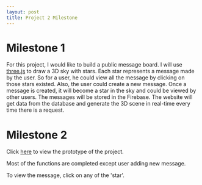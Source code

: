 ```yaml
---
layout: post
title: Project 2 Milestone
---
```


# Milestone 1

For this project, I would like to build a public message board. I will use [three.js](https://threejs.org/) to draw a 3D sky with stars. Each star represents a message made by the user. So for a user, he could view all the message by clicking on those stars existed. Also, the user could create a new message. Once a message is created, it will become a star in the sky and could be viewed by other users. The messages will be stored in the Firebase. The website will get data from the database and generate the 3D scene in real-time every time there is a request. 

# Milestone 2
Click [here](http://creative.colorado.edu/~liso9349/fwd/project2/project2.html) to view the prototype of the project.

Most of the functions are completed except user adding new message.

To view the message, click on any of the 'star'.

